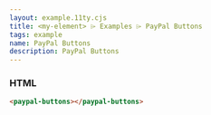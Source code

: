 ```yaml
---
layout: example.11ty.cjs
title: <my-element> ⌲ Examples ⌲ PayPal Buttons
tags: example
name: PayPal Buttons
description: PayPal Buttons
---
```


<paypal-buttons></paypal-buttons>

<h3>HTML</h3>

```html
<paypal-buttons></paypal-buttons>
```
